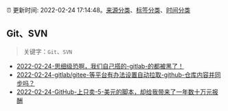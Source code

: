 :alarm_clock: 更新时间: 2022-02-24 17:14:48。[来源分类](../README.md)、[标签分类](../TAGS.md)、[时间分类](../TIMELINE.md)

## Git、SVN


> 关键字：`Git`、`SVN`



- [2022-02-24-思细级恐啊，我们自己搭的-gitlab-的都被黑了！](https://www.v2ex.com/t/836253) 
- [2022-02-24-gitlab/gitee-等平台有办法设置自动拉取-github-仓库内容并同步吗？](https://www.v2ex.com/t/836237) 
- [2022-02-24-GitHub-上只卖-5-美元的脚本，却给我带来了一年数十万元报酬](https://toutiao.io/k/l44ffjj) 